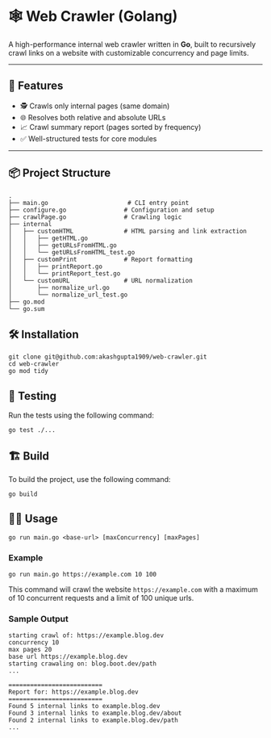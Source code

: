# 🕸️ Web Crawler (Golang)

A high-performance internal web crawler written in **Go**, built to recursively crawl links on a website with customizable concurrency and page limits.

---

## 🚀 Features

- 🕵️ Crawls only internal pages (same domain)
- 🌐 Resolves both relative and absolute URLs
- 📈 Crawl summary report (pages sorted by frequency)
- ✅ Well-structured tests for core modules

---

## 📦 Project Structure

```plaintext
.
├── main.go                      # CLI entry point
├── configure.go                # Configuration and setup
├── crawlPage.go                # Crawling logic
├── internal
│   ├── customHTML              # HTML parsing and link extraction
│   │   ├── getHTML.go
│   │   ├── getURLsFromHTML.go
│   │   └── getURLsFromHTML_test.go
│   ├── customPrint             # Report formatting
│   │   ├── printReport.go
│   │   └── printReport_test.go
│   └── customURL               # URL normalization
│       ├── normalize_url.go
│       └── normalize_url_test.go
├── go.mod
└── go.sum
```

## 🛠️ Installation

```plaintext
git clone git@github.com:akashgupta1909/web-crawler.git
cd web-crawler
go mod tidy
```

## 🧪 Testing

Run the tests using the following command:

```plaintext
go test ./...

```

## 🏗️ Build

To build the project, use the following command:

```plaintext
go build
```

## 🏃‍♂️ Usage

```plaintext
go run main.go <base-url> [maxConcurrency] [maxPages]
```

### Example

```plaintext
go run main.go https://example.com 10 100
```

This command will crawl the website `https://example.com` with a maximum of 10 concurrent requests and a limit of 100 unique urls.

### Sample Output

```plaintext
starting crawl of: https://example.blog.dev
concurrency 10
max pages 20
base url https://example.blog.dev
starting crawaling on: blog.boot.dev/path
...

==========================
Report for: https://example.blog.dev
==========================
Found 5 internal links to example.blog.dev
Found 3 internal links to example.blog.dev/about
Found 2 internal links to example.blog.dev/path
...
```
